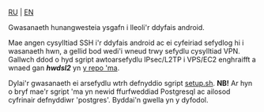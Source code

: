 [RU](README.md) | [EN](README_en.md)

Gwasanaeth hunangwesteia ysgafn i lleoli'r ddyfais android.

Mae angen cysylltiad SSH i'r ddyfais android ac ei cyfeiriad sefydlog hi i wasanaeth hwn, a gellid bod wedi'i wneud trwy sefydlu cysylltiad VPN.
Gallwch ddod o hyd sgript awtoarsefydlu IPsec/L2TP i VPS/EC2 enghraifft a wnaed gan **_hwdsl2_** yn [y repo 'ma](https://github.com/hwdsl2/setup-ipsec-vpn).

Dylai'r gwasanaeth ei arsefydlu wtrh defnyddio sgript [setup.sh](setup.sh).
**NB!** Ar hyn o bryf mae'r sgript 'ma yn newid ffurfweddiad Postgresql ac ailosod cyfrinair defnyddiwr 'postgres'. Byddai'n gwella yn y dyfodol.
